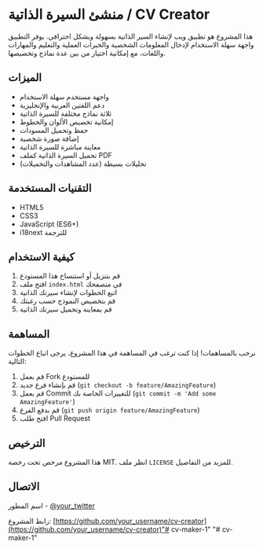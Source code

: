 # منشئ السيرة الذاتية / CV Creator

هذا المشروع هو تطبيق ويب لإنشاء السير الذاتية بسهولة وبشكل احترافي. يوفر التطبيق واجهة سهلة الاستخدام لإدخال المعلومات الشخصية والخبرات العملية والتعليم والمهارات واللغات، مع إمكانية اختيار من بين عدة نماذج وتخصيصها.

## الميزات

- واجهة مستخدم سهلة الاستخدام
- دعم اللغتين العربية والإنجليزية
- ثلاثة نماذج مختلفة للسيرة الذاتية
- إمكانية تخصيص الألوان والخطوط
- حفظ وتحميل المسودات
- إضافة صورة شخصية
- معاينة مباشرة للسيرة الذاتية
- تحميل السيرة الذاتية كملف PDF
- تحليلات بسيطة (عدد المشاهدات والتحميلات)

## التقنيات المستخدمة

- HTML5
- CSS3
- JavaScript (ES6+)
- i18next للترجمة

## كيفية الاستخدام

1. قم بتنزيل أو استنساخ هذا المستودع
2. افتح ملف `index.html` في متصفحك
3. اتبع الخطوات لإنشاء سيرتك الذاتية
4. قم بتخصيص النموذج حسب رغبتك
5. قم بمعاينة وتحميل سيرتك الذاتية

## المساهمة

نرحب بالمساهمات! إذا كنت ترغب في المساهمة في هذا المشروع، يرجى اتباع الخطوات التالية:

1. قم بعمل Fork للمستودع
2. قم بإنشاء فرع جديد (`git checkout -b feature/AmazingFeature`)
3. قم بعمل Commit للتغييرات الخاصة بك (`git commit -m 'Add some AmazingFeature'`)
4. قم بدفع الفرع (`git push origin feature/AmazingFeature`)
5. افتح طلب Pull Request

## الترخيص

هذا المشروع مرخص تحت رخصة MIT. انظر ملف `LICENSE` للمزيد من التفاصيل.

## الاتصال

اسم المطور - [@your_twitter](https://twitter.com/your_twitter)

رابط المشروع: [https://github.com/your_username/cv-creator](https://github.com/your_username/cv-creator)"# cv-maker-1" 
"# cv-maker-1" 
